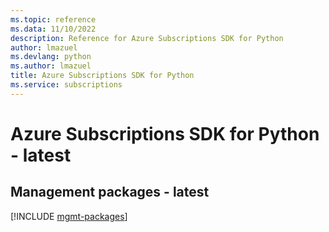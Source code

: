 ```yaml
---
ms.topic: reference
ms.data: 11/10/2022
description: Reference for Azure Subscriptions SDK for Python
author: lmazuel
ms.devlang: python
ms.author: lmazuel
title: Azure Subscriptions SDK for Python
ms.service: subscriptions
---
```

# Azure Subscriptions SDK for Python - latest

## Management packages - latest
[!INCLUDE [mgmt-packages](subscriptions-mgmt-index.md)]